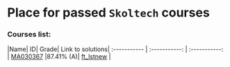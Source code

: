 # Place for passed **``Skoltech``** courses

### Courses list:
 |Name| ID| Grade| Link to solutions|
:----------- | :-----------: | :-----------: |
[MA030367](http://files.skoltech.ru/data/edu/syllabuses/2021/MA030367.pdf?v=isslh1)		|87.41% (A)| [ft_lstnew](ft_libft/ft_lstnew.c)            | 

